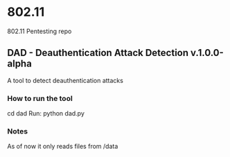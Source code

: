 # 802.11
802.11 Pentesting repo


## DAD - Deauthentication Attack Detection v.1.0.0-alpha

A tool to detect deauthentication attacks

### How to run the tool
cd dad
Run: python dad.py

### Notes
As of now it only reads files from /data
